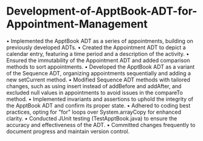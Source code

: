 # Development-of-ApptBook-ADT-for-Appointment-Management
• Implemented the ApptBook ADT as a series of appointments, building on previously developed ADTs.
• Created the Appointment ADT to depict a calendar entry, featuring a time period and a description of the activity.
• Ensured the immutability of the Appointment ADT and added comparison methods to sort appointments.
• Developed the ApptBook ADT as a variant of the Sequence ADT, organizing appointments sequentially and adding a new setCurrent method.
• Modified Sequence ADT methods with tailored changes, such as using insert instead of addBefore and addAfter, and excluded null values in appointments to avoid issues in the compareTo method.
• Implemented invariants and assertions to uphold the integrity of the ApptBook ADT and confirm its proper state.
• Adhered to coding best practices, opting for "for" loops over System.arrayCopy for enhanced clarity.
• Conducted JUnit testing (TestApptBook.java) to ensure the accuracy and effectiveness of the ADT.
• Committed changes frequently to document progress and maintain version control.
